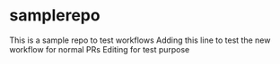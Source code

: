 # samplerepo
This is a sample repo to test workflows
Adding this line to test the new workflow for normal PRs
Editing for test purpose
